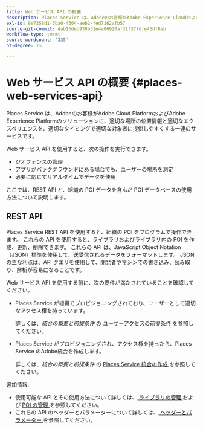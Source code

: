 ```yaml
---
title: Web サービス API の概要
description: Places Service は、Adobeのお客様がAdobe Experience CloudおよびAdobe Experience Platformのソリューションに、適切な場所の位置情報と適切なエクスペリエンスを、適切なタイミングで適切な対象者に提供しやすくする一連のサービスです。
exl-id: 9e7358d1-3ba0-4304-aeb2-fed7162afb57
source-git-commit: 4ab15ded930b31e4e06920af31f37fdfe45df8eb
workflow-type: tm+mt
source-wordcount: '335'
ht-degree: 1%

---
```


# Web サービス API の概要 {#places-web-services-api}

Places Service は、Adobeのお客様がAdobe Cloud PlatformおよびAdobe Experience Platformのソリューションに、適切な場所の位置情報と適切なエクスペリエンスを、適切なタイミングで適切な対象者に提供しやすくする一連のサービスです。

Web サービス API を使用すると、次の操作を実行できます。

* ジオフェンスの管理
* アプリがバックグラウンドにある場合でも、ユーザーの場所を測定
* 必要に応じてリアルタイムでデータを使用

ここでは、REST API と、組織の POI データを含んだ POI データベースの使用方法について説明します。

## REST API

Places Service REST API を使用すると、組織の POI をプログラムで操作できます。 これらの API を使用すると、ライブラリおよびライブラリ内の POI を作成、更新、削除できます。 これらの API は、JavaScript Object Notation （JSON）標準を使用して、送受信されるデータをフォーマットします。 JSON の主な利点は、API クエリを使用して、開発者やマシンでの書き込み、読み取り、解析が容易になることです。

Web サービス API を使用する前に、次の要件が満たされていることを確認してください。

* Places Service が組織でプロビジョニングされており、ユーザーとして適切なアクセス権を持っています。

  詳しくは、*統合の概要と前提条件* の [ ユーザーアクセスの前提条件 ](/help/web-service-api/adobe-i-o-integration.md) を参照してください。

* Places Service がプロビジョニングされ、アクセス権を持ったら、Places Service のAdobe統合を作成します。

  詳しくは、*統合の概要と前提条件* の [Places Service 統合の作成 ](/help/web-service-api/adobe-i-o-integration.md) を参照してください。

追加情報:

* 使用可能な API とその使用方法について詳しくは、[ ライブラリの管理 ](/help/web-service-api/api-usage/manage-libraries/manage-libraries.md) および [POI の管理 ](/help/web-service-api/api-usage/manage-pois/manage-pois.md) を参照してください。
* これらの API のヘッダーとパラメーターについて詳しくは、[ ヘッダーとパラメーター ](/help/web-service-api/api-usage/headers-and-parameters.md) を参照してください。
